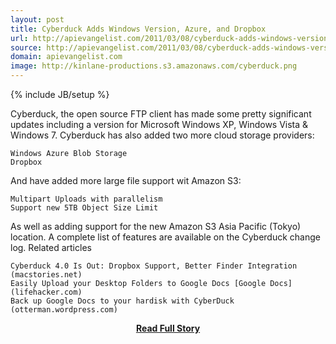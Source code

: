 ```yaml
---
layout: post
title: Cyberduck Adds Windows Version, Azure, and Dropbox
url: http://apievangelist.com/2011/03/08/cyberduck-adds-windows-version-azure-and-dropbox/
source: http://apievangelist.com/2011/03/08/cyberduck-adds-windows-version-azure-and-dropbox/
domain: apievangelist.com
image: http://kinlane-productions.s3.amazonaws.com/cyberduck.png
---
```

{% include JB/setup %}<p>Cyberduck, the open source FTP client has made some pretty significant updates including a version for Microsoft Windows XP, Windows Vista &amp; Windows 7.
Cyberduck has also added two more cloud storage providers:

	Windows Azure Blob Storage
	Dropbox

And have added more large file support wit Amazon S3:

	Multipart Uploads with parallelism
	Support new 5TB Object Size Limit

As well as adding support for the new Amazon S3 Asia Pacific (Tokyo) location.
A complete list of features are available on the Cyberduck change log.
Related articles

	Cyberduck 4.0 Is Out: Dropbox Support, Better Finder Integration (macstories.net)
	Easily Upload your Desktop Folders to Google Docs [Google Docs] (lifehacker.com)
	Back up Google Docs to your hardisk with CyberDuck (otterman.wordpress.com)

</p>
<center><p><a href="http://apievangelist.com/2011/03/08/cyberduck-adds-windows-version-azure-and-dropbox/" style='padding:25px; font-sze:18px; font-weight: bold;'>Read Full Story</a></p></center>
